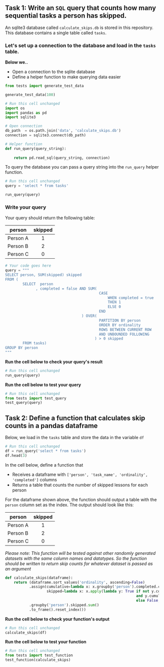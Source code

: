 ## Task 1: Write an `SQL` query that counts how many sequential tasks a person has skipped. 

An sqlite3 database called `calculate_skips.db` is stored in this repository. This database contains a single table called `tasks`.

### Let's set up a connection to the database and load in the `tasks` table.

**Below we..**

- Open a connection to the sqlite database
- Define a helper function to make querying data easier


```python
from tests import generate_test_data

generate_test_data(100)
```


```python
# Run this cell unchanged
import os
import pandas as pd
import sqlite3

# Open connection
db_path  = os.path.join('data', 'calculate_skips.db')
connection = sqlite3.connect(db_path)

# Helper function
def run_query(query_string):
    
    return pd.read_sql(query_string, connection)
```

To query the database you can pass a query string into the `run_query` helper function.


```python
# Run this cell unchanged
query = 'select * from tasks'

run_query(query)
```

### Write your query

Your query should return the following table:

| person | skipped |
|--------|:---------:|
|Person A| 1       |
|Person B| 2       |
|Person C| 0       |


```python
# Your code goes here
query = """
SELECT person, SUM(skipped) skipped
FROM (
        SELECT  person
              , completed = false AND SUM(
                                           CASE
                                               WHEN completed = true
                                               THEN 1
                                               ELSE 0
                                           END
                                   ) OVER(
                                           PARTITION BY person
                                           ORDER BY ordinality
                                           ROWS BETWEEN CURRENT ROW
                                           AND UNBOUNDED FOLLOWING
                                         ) > 0 skipped
        FROM tasks)
GROUP BY person
"""
```

**Run the cell below to check your query's result**


```python
# Run this cell unchanged
run_query(query)
```

**Run the cell below to test your query**


```python
# Run this cell unchanged
from tests import test_query
test_query(query)
```

## Task 2: Define a function that calculates skip counts in a pandas dataframe

Below, we load in the `tasks` table and store the data in the variable `df`


```python
# Run this cell unchanged
df = run_query('select * from tasks')
df.head(3)
```

In the cell below, define a function that
- Receives a dataframe with `['person', 'task_name', 'ordinality', 'completed']` columns
- Returns a table that counts the number of skipped lessons for each person

For the dataframe shown above, the function should output a table with the `person` column set as the index. The output should look like this:

| person | skipped |
|--------|:---------:|
|Person A| 1       |
|Person B| 2       |
|Person C| 0       |

_Please note: This function will be tested against *other* randomly generated datasets with the same column names and datatypes. So the function should be written to return skip counts for whatever dataset is passed as an argument_




```python
def calculate_skips(dataframe):
    return (dataframe.sort_values('ordinality', ascending=False)
           .assign(cumulative=lambda x: x.groupby('person').completed.cumsum(),
                   skipped=lambda x: x.apply(lambda y: True if not y.completed 
                                                            and y.cumulative > 0 
                                                            else False, axis=1))
           .groupby('person').skipped.sum()
           .to_frame().reset_index())
```

**Run the cell below to check your function's output**


```python
# Run this cell unchanged
calculate_skips(df)
```

**Run the cell below to test your function**


```python
# Run this cell unchanged
from tests import test_function
test_function(calculate_skips)
```
